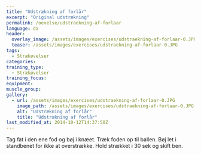 ```yaml
---
title: "Udstrækning af forlår"
excerpt: "Original udstrækning"
permalink: /oevelse/udstraekning-af-forlaar
language: da
header:
  overlay_image: /assets/images/exercises/udstraekning-af-forlaar-0.JPG
  teaser: /assets/images/exercises/udstraekning-af-forlaar-0.JPG
tags:
  - Strækøvelser
categories:
training_type: 
  - Strækøvelser
training_focus: 
equipment:
muscle_group:
gallery:
  - url: /assets/images/exercises/udstraekning-af-forlaar-0.JPG
    image_path: /assets/images/exercises/udstraekning-af-forlaar-0.JPG
    alt: "Udstrækning af forlår"
    title: "Udstrækning af forlår"
last_modified_at: 2014-10-12T14:37:50Z
---
```


Tag fat i den ene fod og bøj i knæet. Træk foden op til ballen. Bøj let i standbenet for ikke at overstrække. Hold strækket i 30 sek og skift ben.
